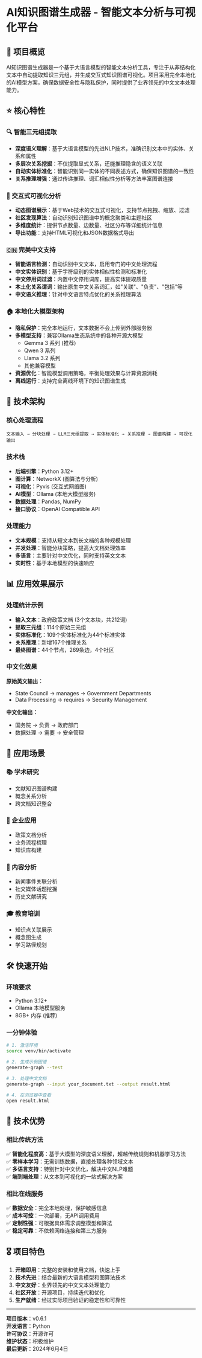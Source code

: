 # AI知识图谱生成器 - 智能文本分析与可视化平台

## 🎯 项目概览

AI知识图谱生成器是一个基于大语言模型的智能文本分析工具，专注于从非结构化文本中自动提取知识三元组，并生成交互式知识图谱可视化。项目采用完全本地化的AI模型方案，确保数据安全性与隐私保护，同时提供了业界领先的中文文本处理能力。

## ⭐ 核心特性

### 🔍 智能三元组提取
- **深度语义理解**：基于大语言模型的先进NLP技术，准确识别文本中的实体、关系和属性
- **多层次关系挖掘**：不仅提取显式关系，还能推理隐含的语义关联
- **自动实体标准化**：智能识别同一实体的不同表述方式，确保知识图谱的一致性
- **关系推理增强**：通过传递推理、词汇相似性分析等方法丰富图谱连接

### 🎨 交互式可视化分析
- **动态图谱展示**：基于Web技术的交互式可视化，支持节点拖拽、缩放、过滤
- **社区发现算法**：自动识别知识图谱中的概念聚类和主题社区
- **多维度统计**：提供节点数量、边数量、社区分布等详细统计信息
- **导出功能**：支持HTML可视化和JSON数据格式导出

### 🇨🇳 完美中文支持
- **智能语言检测**：自动识别中文文本，启用专门的中文处理流程
- **中文实体识别**：基于字符级别的实体相似性检测和标准化
- **中文停用词过滤**：内置中文停用词库，提高实体提取质量
- **本土化关系谓词**：输出原生中文关系词汇，如"关联"、"负责"、"包括"等
- **中文语义推理**：针对中文语言特点优化的关系推理算法

### 🏠 本地化大模型架构
- **隐私保护**：完全本地运行，文本数据不会上传到外部服务器
- **多模型支持**：兼容Ollama生态系统中的各种开源大模型
  - Gemma 3 系列 (推荐)
  - Qwen 3 系列
  - Llama 3.2 系列
  - 其他兼容模型
- **资源优化**：智能模型调用策略，平衡处理效果与计算资源消耗
- **离线运行**：支持完全离线环境下的知识图谱生成

## 🚀 技术架构

### 核心处理流程
```
文本输入 → 分块处理 → LLM三元组提取 → 实体标准化 → 关系推理 → 图谱构建 → 可视化输出
```

### 技术栈
- **后端引擎**：Python 3.12+
- **图计算**：NetworkX (图算法与分析)
- **可视化**：Pyvis (交互式网络图)
- **AI模型**：Ollama (本地大模型服务)
- **数据处理**：Pandas, NumPy
- **接口协议**：OpenAI Compatible API

### 处理能力
- **文本规模**：支持从短文本到长文档的各种规模处理
- **并发处理**：智能分块策略，提高大文档处理效率
- **多语言**：主要针对中文优化，同时支持英文文本
- **实时性**：基于本地模型的快速响应

## 📊 应用效果展示

### 处理统计示例
- **输入文本**：政府政策文档 (3个文本块，共212词)
- **提取三元组**：114个原始三元组
- **实体标准化**：109个实体标准化为44个标准实体
- **关系推理**：新增167个推理关系
- **最终图谱**：44个节点，269条边，4个社区

### 中文化效果
**原始英文输出：**
- State Council → manages → Government Departments
- Data Processing → requires → Security Management

**中文化输出：**
- 国务院 → 负责 → 政府部门  
- 数据处理 → 需要 → 安全管理

## 🎯 应用场景

### 📚 学术研究
- 文献知识图谱构建
- 概念关系分析
- 跨文档知识整合

### 🏢 企业应用
- 政策文档分析
- 业务流程梳理
- 知识库构建

### 📖 内容分析
- 新闻事件关联分析
- 社交媒体话题挖掘
- 历史文献研究

### 🎓 教育培训
- 知识点关联展示
- 概念图生成
- 学习路径规划

## 🛠 快速开始

### 环境要求
- Python 3.12+
- Ollama 本地模型服务
- 8GB+ 内存 (推荐)

### 一分钟体验
```bash
# 1. 激活环境
source venv/bin/activate

# 2. 生成示例图谱
generate-graph --test

# 3. 处理中文文档
generate-graph --input your_document.txt --output result.html

# 4. 在浏览器中查看
open result.html
```

## 🌟 技术优势

### 相比传统方法
✅ **智能化程度高**：基于大模型的深度语义理解，超越传统规则和机器学习方法  
✅ **零样本学习**：无需训练数据，直接处理各种领域文本  
✅ **多语言支持**：特别针对中文优化，解决中文NLP难题  
✅ **端到端处理**：从文本到可视化的一站式解决方案  

### 相比在线服务
✅ **数据安全**：完全本地处理，保护敏感信息  
✅ **成本可控**：一次部署，无API调用费用  
✅ **定制性强**：可根据具体需求调整模型和算法  
✅ **稳定可靠**：不依赖网络连接和第三方服务  

## 🎖 项目特色

1. **开箱即用**：完整的安装和使用文档，快速上手
2. **技术先进**：结合最新的大语言模型和图算法技术
3. **中文友好**：业界领先的中文文本处理能力
4. **社区开放**：开源项目，持续迭代和优化
5. **生产就绪**：经过实际项目验证的稳定性和可靠性

---

**项目版本**：v0.6.1  
**开发语言**：Python  
**许可协议**：开源许可  
**维护状态**：积极维护  
**最后更新**：2024年6月4日 